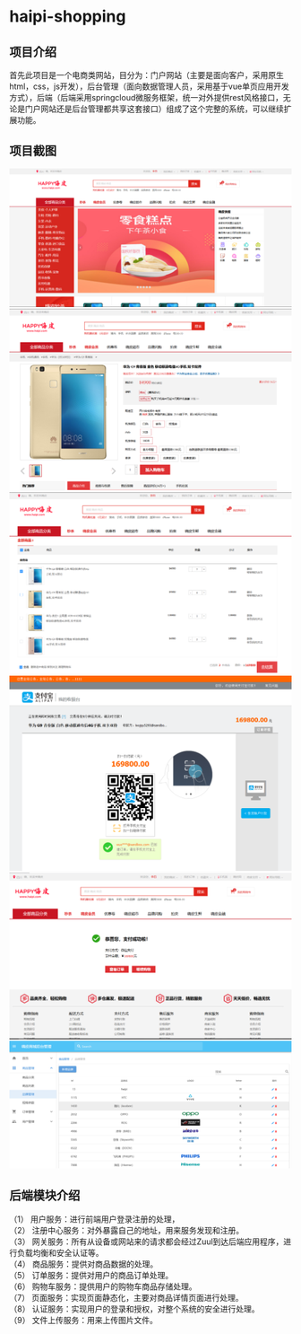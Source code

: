 # haipi-shopping

## 项目介绍

​	首先此项目是一个电商类网站，目分为：门户网站（主要是面向客户，采用原生html，css，js开发），后台管理（面向数据管理人员，采用基于vue单页应用开发方式），后端（后端采用springcloud微服务框架，统一对外提供rest风格接口，无论是门户网站还是后台管理都共享这套接口）组成了这个完整的系统，可以继续扩展功能。

## 项目截图


![image](https://github.com/lanpangtou/haipi-shopping/blob/master/doc/img/1.png)  
![image](https://github.com/lanpangtou/haipi-shopping/blob/master/doc/img/3.png)  
![image](https://github.com/lanpangtou/haipi-shopping/blob/master/doc/img/4.png)  
![image](https://github.com/lanpangtou/haipi-shopping/blob/master/doc/img/5.png)  
![image](https://github.com/lanpangtou/haipi-shopping/blob/master/doc/img/6.png)  
![image](https://github.com/lanpangtou/haipi-shopping/blob/master/doc/img/7.png)  




## 后端模块介绍    

（1）	用户服务：进行前端用户登录注册的处理，  
（2）	注册中心服务：对外暴露自己的地址，用来服务发现和注册。  
（3）	网关服务：所有从设备或网站来的请求都会经过Zuul到达后端应用程序，进行负载均衡和安全认证等。  
（4）	商品服务：提供对商品数据的处理。  
（5）	订单服务：提供对用户的商品订单处理。  
（6）	购物车服务：提供用户的购物车商品存储处理。  
（7）	页面服务：实现页面静态化，主要对商品详情页面进行处理。    
（8）	认证服务：实现用户的登录和授权，对整个系统的安全进行处理。    
（9）	文件上传服务：用来上传图片文件。  
